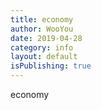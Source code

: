 ```yaml
---
title: economy
author: WooYou
date: 2019-04-28
category: info
layout: default
isPublishing: true
---
```

economy